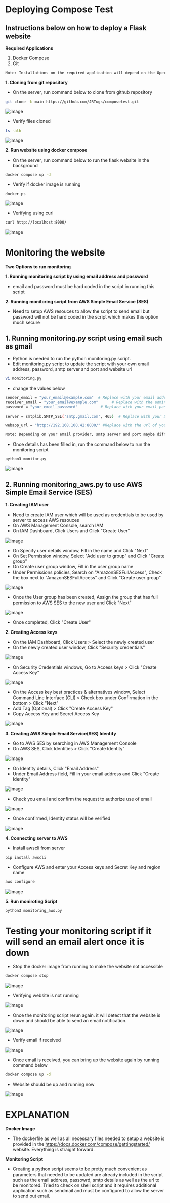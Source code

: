 # Deploying Compose Test

## Instructions below on how to deploy a Flask website

**Required Applications**
1. Docker Compose
2. Git

```bash
Note: Installations on the required application will depend on the Operating System being used to deploy the Flask Website
```

**1. Cloning from git repository**

  - On the server, run command below to clone from github repository
```bash
git clone -b main https://github.com/JRTugs/composetest.git
```

  ![image](https://github.com/JRTugs/composetest/assets/29426766/8fe97961-8314-450c-9645-bf3838427713)

  - Verify files cloned
```bash
ls -alh
```

  ![image](https://github.com/JRTugs/composetest/assets/29426766/86d7a6a1-53cd-4671-853d-0f28daab06cc)

**2. Run website using docker compose**

  - On the server, run command below to run the flask website in the background
```bash
docker compose up -d
```

  - Verify if docker image is running
```bash
docker ps
```

  ![image](https://github.com/JRTugs/composetest/assets/29426766/41af188d-6b4e-4f8f-a025-c9936a465415)

  - Verifying using curl
```bash
curl http://localhost:8000/
```

  ![image](https://github.com/JRTugs/composetest/assets/29426766/4f3db177-e32e-456b-b3ee-dd87290cf41e)

# Monitoring the website

**Two Options to run monitoring**

**1. Running monitoring script by using email address and password**
  - email and password must be hard coded in the script in running this script

**2. Running monitoring script from AWS Simple Email Service (SES)**
  - Need to setup AWS resouces to allow the script to send email but password will not be hard coded in the script which makes this option much secure

## 1. Running monitoring.py script using email such as gmail
  - Python is needed to run the python monitoring.py script.
  - Edit monitoring.py script to update the script with your own email address, password, smtp server and port and website url
```bash
vi monitoring.py
```
  - change the values below
```bash
sender_email = "your_email@example.com"  # Replace with your email address
receiver_email = "your_email@example.com"      # Replace with the admin's email address
password = "your_email_password"          # Replace with your email password

server = smtplib.SMTP_SSL('smtp.gmail.com', 465)  # Replace with your SMTP server address and port

webapp_url = "http://192.168.100.42:8000/" #Replace with the url of your website including the port
```

```bash
Note: Depending on your email provider, smtp server and port maybe different. Some providers does not allow direct username and login and may need extra configuration to allow access to email account from an application.
```

  - Once details has been filled in, run the command below to run the monitoring script
```bash
python3 monitor.py
```

  ![image](https://github.com/JRTugs/composetest/assets/29426766/ce2e68f2-dbe2-4ae5-aeb7-fa6529759a65)

## 2. Running monitoring_aws.py to use AWS Simple Email Service (SES)

**1. Creating IAM user**

  - Need to create IAM user which will be used as credentials to be used by server to access AWS resouces
  - On AWS Management Console, search IAM
  - On IAM Dashboard, Click Users and Click "Create User"

  ![image](https://github.com/JRTugs/composetest/assets/29426766/509bdde8-641b-456d-9b57-ccd7cee946dc)

  - On Specify user details window, Fill in the name and Click "Next"
  - On Set Permission window, Select "Add user to group" and Click "Create group"
  - On Create user group window, Fill in the user group name
  - Under Permissions policies, Search on "AmazonSESFullAccess", Check the box next to "AmazonSESFullAccess" and Click "Create user group"

  ![image](https://github.com/JRTugs/composetest/assets/29426766/95e02559-302d-4e6d-8d95-a08d73cba3ef)

  - Once the User group has been created, Assign the group that has full permission to AWS SES to the new user and Click "Next"

  ![image](https://github.com/JRTugs/composetest/assets/29426766/05bec745-7e12-4317-a77c-f33e9b2fc9c9)

  - Once completed, Click "Create User"

**2. Creating Access keys**

  - On the IAM Dashboard, Click Users > Select the newly created user
  - On the newly created user window, Click "Security credentials"

  ![image](https://github.com/JRTugs/composetest/assets/29426766/a6c12813-f052-4437-ab51-7e34144888c6)

  - On Security Credentials windows, Go to Access keys > Click "Create Access Key"

  ![image](https://github.com/JRTugs/composetest/assets/29426766/6e15144a-5705-4bac-bb80-eaf4347a904d)

  - On the Access key best practices & alternatives window, Select Command Line Interface (CLI) > Check box under Confirmation in the bottom > Click "Next"
  - Add Tag (Optional) > Click "Create Access Key"
  - Copy Access Key and Secret Access Key

  ![image](https://github.com/JRTugs/composetest/assets/29426766/402acd2e-bdb0-4feb-9c4c-10ade5ef2a76)

**3. Creating AWS Simple Email Service(SES) Identity**

  - Go to AWS SES by searching in AWS Management Console
  - On AWS SES, Click Identities > Click "Create Identity"

  ![image](https://github.com/JRTugs/composetest/assets/29426766/137928d0-a54c-4f54-a35e-f333b3d314d7)

  - On Identity details, Click "Email Address"
  - Under Email Address field, Fill in your email address and Click "Create Identity"

  ![image](https://github.com/JRTugs/composetest/assets/29426766/7c451168-9b82-4e74-a28e-6a07330867ff)

  - Check you email and confirm the request to authorize use of email

  ![image](https://github.com/JRTugs/composetest/assets/29426766/357378c6-a8d6-426b-b1e6-5ddd871e6ac9)

  - Once confirmed, Identity status will be verified

  ![image](https://github.com/JRTugs/composetest/assets/29426766/e4998d8f-3872-4897-86d4-a6edacc0cb9b)

**4. Connecting server to AWS**

  - Install awscli from server

```bash
pip install awscli
```

  - Configure AWS and enter your Access keys and Secret Key and region name
```bash
aws configure
```
  ![image](https://github.com/JRTugs/composetest/assets/29426766/d7144261-1463-46d0-9007-6ef73463a753)

**5. Run moniroting Script**
```bash
python3 monitoring_aws.py
```
  
# Testing your monitoring script if it will send an email alert once it is down

  - Stop the docker image from running to make the website not accessible
```bash
docker compose stop
```

  ![image](https://github.com/JRTugs/composetest/assets/29426766/96eaa5a8-2088-48be-8773-f6a6c77fd7f4)

  - Verifying website is not running

  ![image](https://github.com/JRTugs/composetest/assets/29426766/161c1797-754c-482b-bd63-1bc3e6cb14f4)

  - Once the monitoring script rerun again. it will detect that the website is down and should be able to send an email notification.

  ![image](https://github.com/JRTugs/composetest/assets/29426766/f100032c-6b16-4d1c-b55c-3837ac6baaf0)

  - Verify email if received

  ![image](https://github.com/JRTugs/composetest/assets/29426766/5c6823b8-52b5-49a9-8dca-1d552edd293e)

  - Once email is received, you can bring up the website again by running command below
```bash
docker compose up -d
```

  - Website should be up and running now

  ![image](https://github.com/JRTugs/composetest/assets/29426766/72aefd25-96c7-4303-be11-031c1014ab99)



  
# EXPLANATION

**Docker Image**
  - The dockerfile as well as all necessary files needed to setup a website is provided in the https://docs.docker.com/compose/gettingstarted/ website. Everything is straight forward.

**Monitoring Script**
  - Creating a python script seems to be pretty much convenient as parameters that needed to be updated are already included in the script such as the email address, passowrd, smtp details as well as the url to be monitored. Tried to check on shell script and it requires additional application such as sendmail and must be configured to allow the server to send out email.





  

